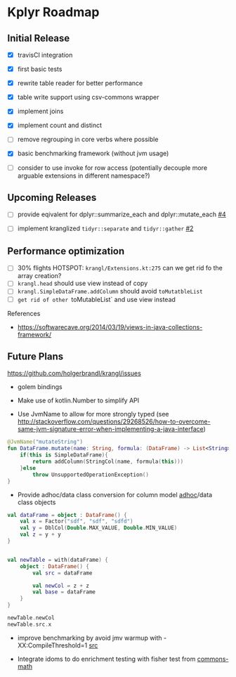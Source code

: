 Kplyr Roadmap
==============


Initial Release
-------------

* [X] travisCI integration
* [X] first basic tests
* [X] rewrite table reader for better performance
* [X] table write support using csv-commons wrapper
* [X] implement joins
* [X] implement count and distinct
* [ ] remove regrouping in core verbs where possible
* [X] basic benchmarking framework (without jvm usage)
* [ ] consider to use invoke for row access (potentially decouple more arguable extensions in different namespace?)


Upcoming Releases
-------------

* [ ] provide eqivalent for dplyr::summarize_each and dplyr::mutate_each [#4](https://github.com/holgerbrandl/krangl/issues/4)
* [ ] implement kranglized `tidyr::separate` and `tidyr::gather` [#2](https://github.com/holgerbrandl/krangl/issues/2)


Performance optimization
------------------------

* [ ] 30% flights HOTSPOT: `krangl/Extensions.kt:275` can we get rid fo the array creation?
* [ ] `krangl.head` should use view instead of copy
* [ ] `krangl.SimpleDataFrame.addColumn` should avoid `toMutatbleList`
* [ ] `get rid of other `toMutableList` and use view instead

References
* https://softwarecave.org/2014/03/19/views-in-java-collections-framework/

Future Plans
-------------

https://github.com/holgerbrandl/krangl/issues

* golem bindings

* Make use of kotlin.Number to simplify API

* Use JvmName to allow for more strongly typed (see  http://stackoverflow.com/questions/29268526/how-to-overcome-same-jvm-signature-error-when-implementing-a-java-interface)
```kotlin
@JvmName("mutateString")
fun DataFrame.mutate(name: String, formula: (DataFrame) -> List<String>): DataFrame {
    if(this is SimpleDataFrame){
        return addColumn(StringCol(name, formula(this)))
    }else
        throw UnsupportedOperationException()
}

```

* Provide adhoc/data class conversion for column model [adhoc](https://kotlinlang.org/docs/reference/object-declarations.html#object-expressions)/data class objects
```kotlin
val dataFrame = object : DataFrame() {
    val x = Factor("sdf", "sdf", "sdfd")
    val y = DblCol(Double.MAX_VALUE, Double.MIN_VALUE)
    val z = y + y
}


val newTable = with(dataFrame) {
    object : DataFrame() {
        val src = dataFrame

        val newCol = z + z
        val base = dataFrame
    }
}

newTable.newCol
newTable.src.x
```

* improve benchmarking by avoid jmv warmup with -XX:CompileThreshold=1 [src](http://stackoverflow.com/questions/1481853/technique-or-utility-to-minimize-java-warm-up-time)

* Integrate idoms to do enrichment testing with fisher test from [commons-math](http://commons.apache.org/proper/commons-math/apidocs/org/apache/commons/math3/distribution/HypergeometricDistribution.html)